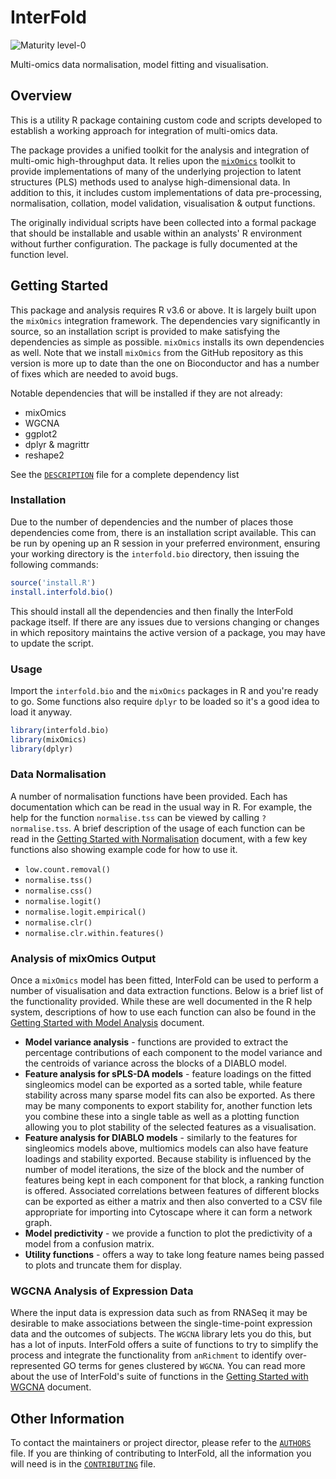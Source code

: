 # InterFold

![Maturity level-0](https://img.shields.io/badge/Maturity%20Level-ML--0-red)

Multi-omics data normalisation, model fitting and visualisation.

## Overview

This is a utility R package containing custom code and scripts developed to
establish a working approach for integration of multi-omics data.

The package provides a unified toolkit for the analysis and integration of
multi-omic high-throughput data. It relies upon the
[`mixOmics`](http://mixomics.org/) toolkit to provide implementations of many of
the underlying projection to latent structures (PLS) methods used to analyse
high-dimensional data. In addition to this, it includes custom implementations
of data pre-processing, normalisation, collation, model validation,
visualisation & output functions.

The originally individual scripts have been collected into a formal package that
should be installable and usable within an analysts' R environment without
further configuration. The package is fully documented at the function level.

## Getting Started

This package and analysis requires R v3.6 or above. It is largely built upon the
`mixOmics` integration framework. The dependencies vary significantly in source,
so an installation script is provided to make satisfying the dependencies as
simple as possible. `mixOmics` installs its own dependencies as well. Note that
we install `mixOmics` from the GitHub repository as this version is more up to
date than the one on Bioconductor and has a number of fixes which are needed to
avoid bugs.

Notable dependencies that will be installed if they are not already:

- mixOmics
- WGCNA
- ggplot2
- dplyr & magrittr
- reshape2

See the [`DESCRIPTION`](interfold.bio/DESCRIPTION) file for a complete
dependency list

### Installation

Due to the number of dependencies and the number of places those dependencies
come from, there is an installation script available.  This can be run by
opening up an R session in your preferred environment, ensuring your working
directory is the `interfold.bio` directory, then issuing the following commands:

```R
source('install.R')
install.interfold.bio()
```

This should install all the dependencies and then finally the InterFold package
itself.  If there are any issues due to versions changing or changes in which
repository maintains the active version of a package, you may have to update the
script.

### Usage

Import the `interfold.bio` and the `mixOmics` packages in R and you're ready to
go.  Some functions also require `dplyr` to be loaded so it's a good idea to
load it anyway.

```R
library(interfold.bio)
library(mixOmics)
library(dplyr)
```

### Data Normalisation

A number of normalisation functions have been provided.  Each has documentation
which can be read in the usual way in R.  For example, the help for the function
`normalise.tss` can be viewed by calling `?normalise.tss`.  A brief description
of the usage of each function can be read in the [Getting Started with
Normalisation](docs/getting-started-normalisation.md) document, with a few key
functions also showing example code for how to use it.

- `low.count.removal()`
- `normalise.tss()`
- `normalise.css()`
- `normalise.logit()`
- `normalise.logit.empirical()`
- `normalise.clr()`
- `normalise.clr.within.features()`

### Analysis of mixOmics Output

Once a `mixOmics` model has been fitted, InterFold can be used to perform a
number of visualisation and data extraction functions.  Below is a brief list of
the functionality provided.  While these are well documented in the R help
system, descriptions of how to use each function can also be found in the
[Getting Started with Model Analysis](docs/getting-started-model-analysis.md)
document.

- **Model variance analysis** - functions are provided to extract the percentage
  contributions of each component to the model variance and the centroids of
  variance across the blocks of a DIABLO model.
- **Feature analysis for sPLS-DA models** - feature loadings on the fitted
  singleomics model can be exported as a sorted table, while feature stability
  across many sparse model fits can also be exported.  As there may be many
  components to export stability for, another function lets you combine these
  into a single table as well as a plotting function allowing you to plot
  stability of the selected features as a visualisation.
- **Feature analysis for DIABLO models** - similarly to the features for
  singleomics models above, multiomics models can also have feature loadings and
  stability exported.  Because stability is influenced by the number of model
  iterations, the size of the block and the number of features being kept in
  each component for that block, a ranking function is offered.  Associated
  correlations between features of different blocks can be exported as either a
  matrix and then also converted to a CSV file appropriate for importing into
  Cytoscape where it can form a network graph.
- **Model predictivity** - we provide a function to plot the predictivity of a
  model from a confusion matrix.
- **Utility functions** - offers a way to take long feature names being passed
  to plots and truncate them for display.

### WGCNA Analysis of Expression Data

Where the input data is expression data such as from RNASeq it may be desirable
to make associations between the single-time-point expression data and the
outcomes of subjects.  The `WGCNA` library lets you do this, but has a lot of
inputs.  InterFold offers a suite of functions to try to simplify the process
and integrate the functionality from `anRichment` to identify over-represented
GO terms for genes clustered by `WGCNA`.  You can read more about the use of
InterFold's suite of functions in the [Getting Started with
WGCNA](docs/getting-started-wgcna.md) document.

## Other Information

To contact the maintainers or project director, please refer to the
[`AUTHORS`](AUTHORS.md) file.  If you are thinking of contributing to InterFold,
all the information you will need is in the [`CONTRIBUTING`](CONTRIBUTING.md)
file.
